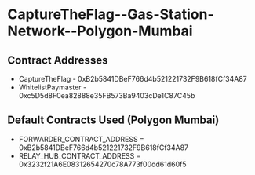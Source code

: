 # CaptureTheFlag--Gas-Station-Network--Polygon-Mumbai

## Contract Addresses
- CaptureTheFlag - 0xB2b5841DBeF766d4b521221732F9B618fCf34A87  
- WhitelistPaymaster - 0xc5D5d8F0ea82888e35FB573Ba9403cDe1C87C45b

## Default Contracts Used (Polygon Mumbai)

- FORWARDER_CONTRACT_ADDRESS = 0xB2b5841DBeF766d4b521221732F9B618fCf34A87
- RELAY_HUB_CONTRACT_ADDRESS = 0x3232f21A6E08312654270c78A773f00dd61d60f5
